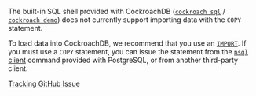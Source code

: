 The built-in SQL shell provided with CockroachDB ([`cockroach sql`](cockroach-sql.html) / [`cockroach demo`](cockroach-demo.html)) does not currently support importing data with the `COPY` statement.

To load data into CockroachDB, we recommend that you use an [`IMPORT`](import.html). If you must use a `COPY` statement, you can issue the statement from the [`psql` client](https://www.postgresql.org/docs/current/app-psql.html) command provided with PostgreSQL, or from another third-party client.

[Tracking GitHub Issue](https://github.com/cockroachdb/cockroach/issues/16392)
